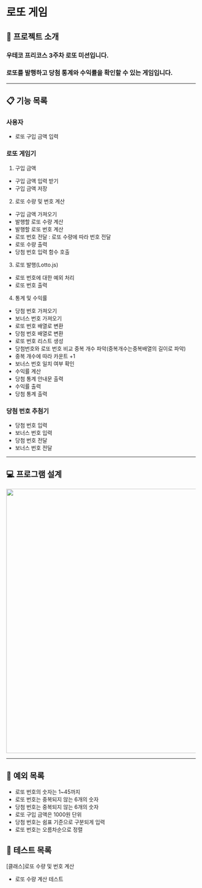# 로또 게임

## 🔖 프로젝트 소개

### 우테코 프리코스 3주차 로또 미션입니다.
### 로또를 발행하고 당첨 통계와 수익률을 확인할 수 있는 게임입니다.
---

## 📋 기능 목록

### 사용자
* 로또 구입 금액 입력

### 로또 게임기

1. 구입 금액 
* 구입 금액 입력 받기
* 구입 금액 저장

2. 로또 수량 및 번호 계산
* 구입 금액 가져오기
* 발행할 로또 수량 계산
* 발행할 로또 번호 계산
* 로또 번호 전달 : 로또 수량에 따라 번호 전달
* 로또 수량 출력
* 당첨 번호 입력 함수 호출


3. 로또 발행(Lotto.js)
* 로또 번호에 대한 예외 처리
* 로또 번호 출력

4. 통계 및 수익률 

* 당첨 번호 가져오기
* 보너스 번호 가져오기
* 로또 번호 배열로 변환
* 당첨 번호 배열로 변환
* 로또 번호 리스트 생성
* 당첨번호와 로또 번호 비교 중복 개수 파악(중복개수는중복배열의 길이로 파악)
* 중복 개수에 따라 카운트 +1
* 보너스 번호 일치 여부 확인
* 수익률 계산
* 당첨 통계 안내문 출력
* 수익률 출력
* 당첨 통계 출력

### 당첨 번호 추첨기

* 당첨 번호 입력 
* 보너스 번호 입력 
* 당첨 번호 전달
* 보너스 번호 전달

---

## 💻 프로그램 설계

<img src="https://user-images.githubusercontent.com/108187253/201929202-f6b438a1-4d7a-4da9-95e7-b96c60f3d0ba.png" width="700px">



---

## 📛 예외 목록

* 로또 번호의 숫자는 1~45까지
* 로또 번호는 중복되지 않는 6개의 숫자
* 당첨 번호는 중복되지 않는 6개의 숫자
* 로또 구입 금액은 1000원 단위
* 당첨 번호는 쉼표 기준으로 구분되게 입력
* 로또 번호는 오름차순으로 정렬


## 🔁 테스트 목록

[클래스]로또 수량 및 번호 계산
* 로또 수량 계산 테스트
